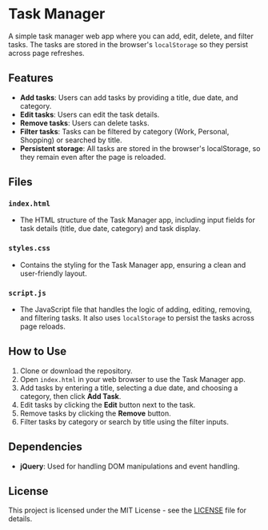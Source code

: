 # Task Manager

A simple task manager web app where you can add, edit, delete, and filter tasks. The tasks are stored in the browser's `localStorage` so they persist across page refreshes.

## Features

- **Add tasks**: Users can add tasks by providing a title, due date, and category.
- **Edit tasks**: Users can edit the task details.
- **Remove tasks**: Users can delete tasks.
- **Filter tasks**: Tasks can be filtered by category (Work, Personal, Shopping) or searched by title.
- **Persistent storage**: All tasks are stored in the browser's localStorage, so they remain even after the page is reloaded.

## Files

### `index.html`
- The HTML structure of the Task Manager app, including input fields for task details (title, due date, category) and task display.
  
### `styles.css`
- Contains the styling for the Task Manager app, ensuring a clean and user-friendly layout.
  
### `script.js`
- The JavaScript file that handles the logic of adding, editing, removing, and filtering tasks. It also uses `localStorage` to persist the tasks across page reloads.

## How to Use

1. Clone or download the repository.
2. Open `index.html` in your web browser to use the Task Manager app.
3. Add tasks by entering a title, selecting a due date, and choosing a category, then click **Add Task**.
4. Edit tasks by clicking the **Edit** button next to the task.
5. Remove tasks by clicking the **Remove** button.
6. Filter tasks by category or search by title using the filter inputs.

## Dependencies

- **jQuery**: Used for handling DOM manipulations and event handling.

## License

This project is licensed under the MIT License - see the [LICENSE](LICENSE) file for details.
